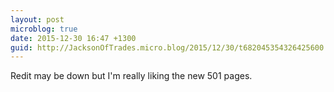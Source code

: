```yaml
---
layout: post
microblog: true
date: 2015-12-30 16:47 +1300
guid: http://JacksonOfTrades.micro.blog/2015/12/30/t682045354326425600.html
---
```

Redit may be down but I'm really liking the new 501 pages.
